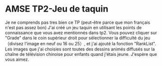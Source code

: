# AMSE TP2-Jeu de taquin
Je ne comprends pas tres bien ce TP (peut-être parce que mon français n'est pas assez bon) J'ai créé un jeu taquin en utilisant les points de connaissance que vous avez mentionnés dans tp2.
Vous pouvez cliquer sur "Grade" dans le coin supérieur droit pour sélectionner la difficulté du jeu（divisez l'image en neuf ou 16 ou 25）, et j'ai ajouté la fonction "RankList".
Les images que j'ai choisies sont toutes des dessins animés diffusés sur la chaîne de télévision chinoise pour enfants quand j'étais jeune. J'espère que vous aimez.
